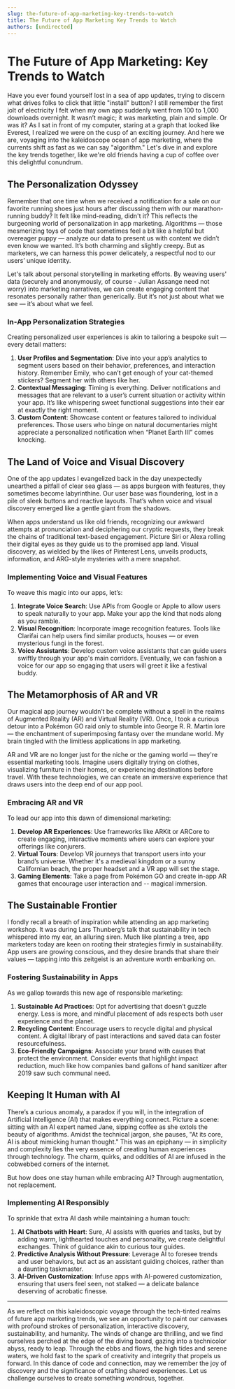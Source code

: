 ```yaml
---
slug: the-future-of-app-marketing-key-trends-to-watch
title: The Future of App Marketing Key Trends to Watch
authors: [undirected]
---
```



# The Future of App Marketing: Key Trends to Watch

Have you ever found yourself lost in a sea of app updates, trying to discern what drives folks to click that little "install" button? I still remember the first jolt of electricity I felt when my own app suddenly went from 100 to 1,000 downloads overnight. It wasn’t magic; it was marketing, plain and simple. Or was it? As I sat in front of my computer, staring at a graph that looked like Everest, I realized we were on the cusp of an exciting journey. And here we are, voyaging into the kaleidoscope ocean of app marketing, where the currents shift as fast as we can say "algorithm." Let's dive in and explore the key trends together, like we're old friends having a cup of coffee over this delightful conundrum.

## The Personalization Odyssey

Remember that one time when we received a notification for a sale on our favorite running shoes just hours after discussing them with our marathon-running buddy? It felt like mind-reading, didn't it? This reflects the burgeoning world of personalization in app marketing. Algorithms — those mesmerizing toys of code that sometimes feel a bit like a helpful but overeager puppy — analyze our data to present us with content we didn’t even know we wanted. It’s both charming and slightly creepy. But as marketers, we can harness this power delicately, a respectful nod to our users’ unique identity.

Let's talk about personal storytelling in marketing efforts. By weaving users' data (securely and anonymously, of course - Julian Assange need not worry) into marketing narratives, we can create engaging content that resonates personally rather than generically. But it’s not just about what we see — it’s about what we feel.

### In-App Personalization Strategies

Creating personalized user experiences is akin to tailoring a bespoke suit — every detail matters:

1. **User Profiles and Segmentation**: Dive into your app’s analytics to segment users based on their behavior, preferences, and interaction history. Remember Emily, who can’t get enough of your cat-themed stickers? Segment her with others like her.
2. **Contextual Messaging**: Timing is everything. Deliver notifications and messages that are relevant to a user’s current situation or activity within your app. It’s like whispering sweet functional suggestions into their ear at exactly the right moment.
3. **Custom Content**: Showcase content or features tailored to individual preferences. Those users who binge on natural documentaries might appreciate a personalized notification when “Planet Earth III” comes knocking.

## The Land of Voice and Visual Discovery

One of the app updates I evangelized back in the day unexpectedly unearthed a pitfall of clear sea glass — as apps burgeon with features, they sometimes become labyrinthine. Our user base was floundering, lost in a pile of sleek buttons and reactive layouts. That’s when voice and visual discovery emerged like a gentle giant from the shadows.

When apps understand us like old friends, recognizing our awkward attempts at pronunciation and deciphering our cryptic requests, they break the chains of traditional text-based engagement. Picture Siri or Alexa rolling their digital eyes as they guide us to the promised app land. Visual discovery, as wielded by the likes of Pinterest Lens, unveils products, information, and ARG-style mysteries with a mere snapshot.

### Implementing Voice and Visual Features

To weave this magic into our apps, let’s:

1. **Integrate Voice Search**: Use APIs from Google or Apple to allow users to speak naturally to your app. Make your app the kind that nods along as you ramble.
2. **Visual Recognition**: Incorporate image recognition features. Tools like Clarifai can help users find similar products, houses — or even mysterious fungi in the forest.
3. **Voice Assistants**: Develop custom voice assistants that can guide users swiftly through your app's main corridors. Eventually, we can fashion a voice for our app so engaging that users will greet it like a festival buddy.

## The Metamorphosis of AR and VR

Our magical app journey wouldn’t be complete without a spell in the realms of Augmented Reality (AR) and Virtual Reality (VR). Once, I took a curious detour into a Pokémon GO raid only to stumble into George R. R. Martin lore — the enchantment of superimposing fantasy over the mundane world. My brain tingled with the limitless applications in app marketing.

AR and VR are no longer just for the niche or the gaming world — they're essential marketing tools. Imagine users digitally trying on clothes, visualizing furniture in their homes, or experiencing destinations before travel. With these technologies, we can create an immersive experience that draws users into the deep end of our app pool.

### Embracing AR and VR

To lead our app into this dawn of dimensional marketing:

1. **Develop AR Experiences**: Use frameworks like ARKit or ARCore to create engaging, interactive moments where users can explore your offerings like conjurers.
2. **Virtual Tours**: Develop VR journeys that transport users into your brand’s universe. Whether it's a medieval kingdom or a sunny Californian beach, the proper headset and a VR app will set the stage.
3. **Gaming Elements**: Take a page from Pokémon GO and create in-app AR games that encourage user interaction and -- magical immersion.

## The Sustainable Frontier

I fondly recall a breath of inspiration while attending an app marketing workshop. It was during Lars Thunberg’s talk that sustainability in tech whispered into my ear, an alluring siren. Much like planting a tree, app marketers today are keen on rooting their strategies firmly in sustainability. App users are growing conscious, and they desire brands that share their values — tapping into this zeitgeist is an adventure worth embarking on.

### Fostering Sustainability in Apps

As we gallop towards this new age of responsible marketing:

1. **Sustainable Ad Practices**: Opt for advertising that doesn’t guzzle energy. Less is more, and mindful placement of ads respects both user experience and the planet.
2. **Recycling Content**: Encourage users to recycle digital and physical content. A digital library of past interactions and saved data can foster resourcefulness.
3. **Eco-Friendly Campaigns**: Associate your brand with causes that protect the environment. Consider events that highlight impact reduction, much like how companies band gallons of hand sanitizer after 2019 saw such communal need.

## Keeping It Human with AI

There’s a curious anomaly, a paradox if you will, in the integration of Artificial Intelligence (AI) that makes everything connect. Picture a scene: sitting with an AI expert named Jane, sipping coffee as she extols the beauty of algorithms. Amidst the technical jargon, she pauses, "At its core, AI is about mimicking human thought." This was an epiphany — in simplicity and complexity lies the very essence of creating human experiences through technology. The charm, quirks, and oddities of AI are infused in the cobwebbed corners of the internet.

But how does one stay human while embracing AI? Through augmentation, not replacement.

### Implementing AI Responsibly

To sprinkle that extra AI dash while maintaining a human touch:

1. **AI Chatbots with Heart**: Sure, AI assists with queries and tasks, but by adding warm, lighthearted touches and personality, we create delightful exchanges. Think of guidance akin to curious tour guides.
2. **Predictive Analysis Without Pressure**: Leverage AI to foresee trends and user behaviors, but act as an assistant guiding choices, rather than a daunting taskmaster.
3. **AI-Driven Customization**: Infuse apps with AI-powered customization, ensuring that users feel seen, not stalked — a delicate balance deserving of acrobatic finesse.

---

As we reflect on this kaleidoscopic voyage through the tech-tinted realms of future app marketing trends, we see an opportunity to paint our canvases with profound strokes of personalization, interactive discovery, sustainability, and humanity. The winds of change are thrilling, and we find ourselves perched at the edge of the diving board, gazing into a technicolor abyss, ready to leap. Through the ebbs and flows, the high tides and serene waters, we hold fast to the spark of creativity and integrity that propels us forward. In this dance of code and connection, may we remember the joy of discovery and the significance of crafting shared experiences. Let us challenge ourselves to create something wondrous, together.